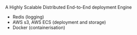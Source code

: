 A Highly Scalable Distributed End-to-End deployment Engine

- Redis (logging)
- AWS s3, AWS ECS (deployment and storage)
- Docker (containerisation)
